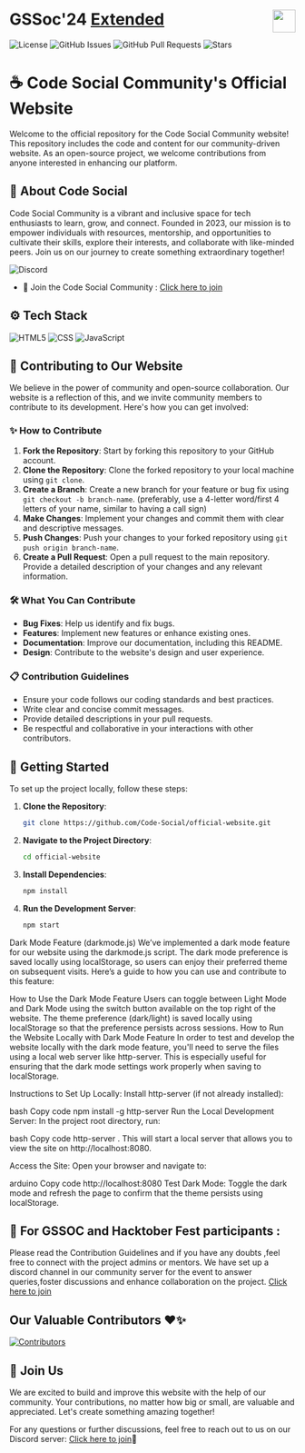 # GSSoc'24  <a href="https://codeittool.netlify.app">Extended<img src="https://user-images.githubusercontent.com/63473496/153487849-4f094c16-d21c-463e-9971-98a8af7ba372.png" height=40px align=right></a>

![License](https://cdn.prod.website-files.com/5e0f1144930a8bc8aace526c/65dd9eb5aaca434fac4f1c34_License-MIT-blue.svg)
![GitHub Issues](https://img.shields.io/github/issues/Code-Social/official-website)
![GitHub Pull Requests](https://img.shields.io/github/issues-pr/Code-Social/official-website)
![Stars](https://img.shields.io/github/stars/Code-Social/official-website)

# ☕ Code Social Community's Official Website 

Welcome to the official repository for the Code Social Community website! This repository includes the code and content for our community-driven website. As an open-source project, we welcome contributions from anyone interested in enhancing our platform.

## 🌟 About Code Social

Code Social Community is a vibrant and inclusive space for tech enthusiasts to learn, grow, and connect. Founded in 2023, our mission is to empower individuals with resources, mentorship, and opportunities to cultivate their skills, explore their interests, and collaborate with like-minded peers. Join us on our journey to create something extraordinary together!

![Discord](https://img.shields.io/badge/Discord-7289DA?style=for-the-badge&logo=discord&logoColor=white)
* 🤝 Join the Code Social Community : [Click here to join](https://discord.gg/MSTNyRSPYW) 

## ⚙️ Tech Stack
![HTML5](https://img.shields.io/badge/HTML-239120?style=for-the-badge&logo=html5&logoColor=white) 
![CSS](https://img.shields.io/badge/CSS-239120?&style=for-the-badge&logo=css3&logoColor=white) 
![JavaScript](https://img.shields.io/badge/JavaScript-F7DF1E?style=for-the-badge&logo=javascript&logoColor=black)


##  🤗 Contributing to Our Website

We believe in the power of community and open-source collaboration. Our website is a reflection of this, and we invite community members to contribute to its development. Here's how you can get involved:

### ✨  How to Contribute

1. **Fork the Repository**: Start by forking this repository to your GitHub account.
2. **Clone the Repository**: Clone the forked repository to your local machine using `git clone`.
3. **Create a Branch**: Create a new branch for your feature or bug fix using `git checkout -b branch-name`. (preferably, use a 4-letter word/first 4 letters of your name, similar to having a call sign)
4. **Make Changes**: Implement your changes and commit them with clear and descriptive messages.
5. **Push Changes**: Push your changes to your forked repository using `git push origin branch-name`.
6. **Create a Pull Request**: Open a pull request to the main repository. Provide a detailed description of your changes and any relevant information.

###  🛠️ What You Can Contribute

- **Bug Fixes**: Help us identify and fix bugs.
- **Features**: Implement new features or enhance existing ones.
- **Documentation**: Improve our documentation, including this README.
- **Design**: Contribute to the website's design and user experience.

###  📋 Contribution Guidelines

- Ensure your code follows our coding standards and best practices.
- Write clear and concise commit messages.
- Provide detailed descriptions in your pull requests.
- Be respectful and collaborative in your interactions with other contributors.

##  🚀 Getting Started

To set up the project locally, follow these steps:

1. **Clone the Repository**: 
   ```bash
   git clone https://github.com/Code-Social/official-website.git
   ```
2. **Navigate to the Project Directory**:
   ```bash
   cd official-website
   ```
3. **Install Dependencies**: 
   ```bash
   npm install
   ```
4. **Run the Development Server**:
   ```bash
   npm start
   ```

 Dark Mode Feature (darkmode.js)
We’ve implemented a dark mode feature for our website using the darkmode.js script. The dark mode preference is saved locally using localStorage, so users can enjoy their preferred theme on subsequent visits. Here’s a guide to how you can use and contribute to this feature:

How to Use the Dark Mode Feature
Users can toggle between Light Mode and Dark Mode using the switch button available on the top right of the website.
The theme preference (dark/light) is saved locally using localStorage so that the preference persists across sessions.
How to Run the Website Locally with Dark Mode Feature
In order to test and develop the website locally with the dark mode feature, you'll need to serve the files using a local web server like http-server. This is especially useful for ensuring that the dark mode settings work properly when saving to localStorage.

Instructions to Set Up Locally:
Install http-server (if not already installed):

bash
Copy code
npm install -g http-server
Run the Local Development Server: In the project root directory, run:

bash
Copy code
http-server .
This will start a local server that allows you to view the site on http://localhost:8080.

Access the Site: Open your browser and navigate to:

arduino
Copy code
http://localhost:8080
Test Dark Mode: Toggle the dark mode and refresh the page to confirm that the theme persists using localStorage.

##  🎊 For GSSOC and Hacktober Fest participants :

Please read the Contribution Guidelines and if you have any doubts ,feel free to connect with the project admins or mentors. We have set up a discord channel in our community server for the event to answer queries,foster discussions and enhance collaboration on the project. [Click here to join](https://discord.com/channels/1049667734025289729/1291810957563134105)


## Our Valuable Contributors ❤️✨
[![Contributors](https://contrib.rocks/image?repo=Code-Social/official-website)]((https://github.com/Code-Social/official-website/graphs/contributors))

##  🙌 Join Us

We are excited to build and improve this website with the help of our community. Your contributions, no matter how big or small, are valuable and appreciated. Let's create something amazing together!

For any questions or further discussions, feel free to reach out to us on our Discord server: [Click here to join](https://discord.gg/MSTNyRSPYW)💬

